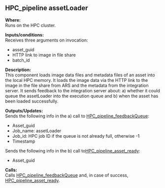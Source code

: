 ## HPC_pipeline assetLoader

**Where:**  
Runs on the HPC cluster.

**Inputs/conditions:**  
Receives three arguments on invocation:
- asset_guid
- HTTP link to image in file share
- batch_id

**Description:**  
This component loads image data files and metadata files of an asset into the local HPC memory. It loads the image data via the HTTP link to the image in the file share from ARS and the metadata from the integration server. It sends feedback to the integration server about:
a) whether it could queue the assetLoader into the execution queue and
b) when the asset has been loaded successfully.

**Outputs/Updates:**  
Sends the following info in the a) call to [HPC_pipeline_feedbackQueue](https://github.com/NHMDenmark/DaSSCo-Integration/blob/main/Documentation/Component_write_up/hpc_pipeline_feedbackQueue.md):
- Asset_guid
- Job_name: assetLoader
- Job_id: HPC job ID if the queue is not already full, otherwise -1
- Timestamp

Sends the following info in the b) call to[HPC_pipeline_asset_ready](https://github.com/NHMDenmark/DaSSCo-Integration/blob/main/Documentation/Component_write_up/hpc_pipeline_asset_ready.md):
- Asset_guid

**Calls:**  
Calls [HPC_pipeline_feedbackQueue](https://github.com/NHMDenmark/DaSSCo-Integration/blob/main/Documentation/Component_write_up/hpc_pipeline_feedbackQueue.md) and, in case of success, [HPC_pipeline_asset_ready](https://github.com/NHMDenmark/DaSSCo-Integration/blob/main/Documentation/Component_write_up/hpc_pipeline_asset_ready.md).
